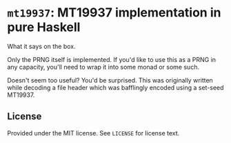 # `mt19937`: MT19937 implementation in pure Haskell
What it says on the box.

Only the PRNG itself is implemented. If you'd like to use this as a PRNG in any
capacity, you'll need to wrap it into some monad or some such.

Doesn't seem too useful? You'd be surprised. This was originally written while
decoding a file header which was bafflingly encoded using a set-seed MT19937.

## License
Provided under the MIT license. See `LICENSE` for license text.
